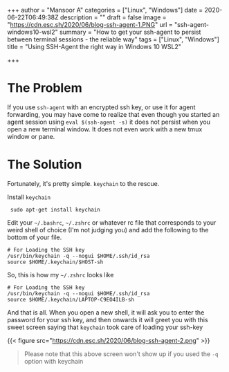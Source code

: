 +++
author = "Mansoor A"
categories = ["Linux", "Windows"]
date = 2020-06-22T06:49:38Z
description = ""
draft = false
image = "https://cdn.esc.sh/2020/06/blog-ssh-agent-1.PNG"
url = "ssh-agent-windows10-wsl2"
summary = "How to get your ssh-agent to persist between terminal sessions - the reliable way"
tags = ["Linux", "Windows"]
title = "Using SSH-Agent the right way in Windows 10 WSL2"

+++


# The Problem

If you use `ssh-agent` with an encrypted ssh key, or use it for agent forwarding, you may have come to realize that even though you started an agent session using `eval $(ssh-agent -s)` it does not persist when you open a new terminal window. It does not even work with a new tmux window or pane.

# The Solution

Fortunately, it's pretty simple. `keychain` to the rescue.

Install `keychain`

```
 sudo apt-get install keychain
```

Edit your `~/.bashrc`, `~/.zshrc` or  whatever rc file that corresponds to your weird shell of choice (I'm not judging you) and add the following to the bottom of your file.

```
# For Loading the SSH key
/usr/bin/keychain -q --nogui $HOME/.ssh/id_rsa
source $HOME/.keychain/$HOST-sh
```

So, this is how my `~/.zshrc` looks like

```
# For Loading the SSH key
/usr/bin/keychain -q --nogui $HOME/.ssh/id_rsa
source $HOME/.keychain/LAPTOP-C9EO4ILB-sh
```

And that is all. When you open a new shell, it will ask you to enter the password for your ssh key, and then onwards it will greet you with this sweet screen saying that `keychain` took care of loading your ssh-key

{{< figure src="https://cdn.esc.sh/2020/06/blog-ssh-agent-2.png" >}}

> Please note that this above screen won't show up if you used the `-q` option with keychain

